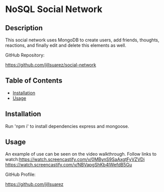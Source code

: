 # NoSQL Social Network
  
  ## Description
  This social network uses MongoDB to create users, add friends, thoughts, reactions, and finally edit and delete this elements as well. 

  GitHub Repository:

  https://github.com/jillsuarez/social-network
  ## Table of Contents
  * [Installation](#installation)
  * [Usage](#usage)
  
  ## Installation
  Run 'npm i' to install dependencies express and mongoose.
  ## Usage
  An example of use can be seen on the video walkthrough. Follow links to watch:https://watch.screencastify.com/v/0MBynS9SaAxgtFyVZVDi  https://watch.screencastify.com/v/NBVapgShKb4IWefdB5Gu

  
  
  GitHub Profile:
  
  https://github.com/jillsuarez
